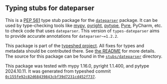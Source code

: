 ## Typing stubs for dateparser

This is a [PEP 561](https://peps.python.org/pep-0561/)
type stub package for the [`dateparser`](https://github.com/scrapinghub/dateparser) package.
It can be used by type-checking tools like
[mypy](https://github.com/python/mypy/),
[pyright](https://github.com/microsoft/pyright),
[pytype](https://github.com/google/pytype/),
[Pyre](https://pyre-check.org/),
PyCharm, etc. to check code that uses `dateparser`. This version of
`types-dateparser` aims to provide accurate annotations for
`dateparser~=1.2.2`.

This package is part of the [typeshed project](https://github.com/python/typeshed).
All fixes for types and metadata should be contributed there.
See [the README](https://github.com/python/typeshed/blob/main/README.md)
for more details. The source for this package can be found in the
[`stubs/dateparser`](https://github.com/python/typeshed/tree/main/stubs/dateparser)
directory.

This package was tested with
mypy 1.16.0,
pyright 1.1.400,
and pytype 2024.10.11.
It was generated from typeshed commit
[`0c155fe92c82d68439843cbf39d7231cd452f737`](https://github.com/python/typeshed/commit/0c155fe92c82d68439843cbf39d7231cd452f737).